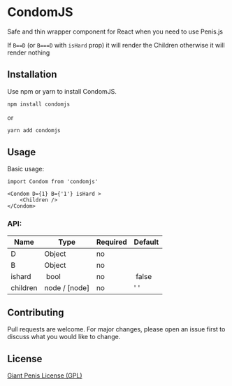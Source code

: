 # CondomJS

Safe and thin wrapper component for React when you need to use Penis.js

If `B==D` (or `B===D` with `isHard` prop) it will render the Children otherwise it will render nothing

## Installation

Use npm or yarn to install CondomJS.

```bash
npm install condomjs
```

or

```bash
yarn add condomjs
```

## Usage

Basic usage:

```javacsript
import Condom from 'condomjs'

<Condom D={1} B={'1'} isHard >
    <Children />
</Condom>
```

### API:

| Name     | Type          | Required | Default |
| -------- | ------------- | -------- | ------- |
| D        | Object        | no       |         |
| B        | Object        | no       |         |
| ishard   |  bool         | no       |  false  |
| children | node / [node] | no       | ' '     |

## Contributing

Pull requests are welcome. For major changes, please open an issue first to discuss what you would like to change.

## License

[Giant Penis License (GPL)](http://giant-penis-license.org/)
